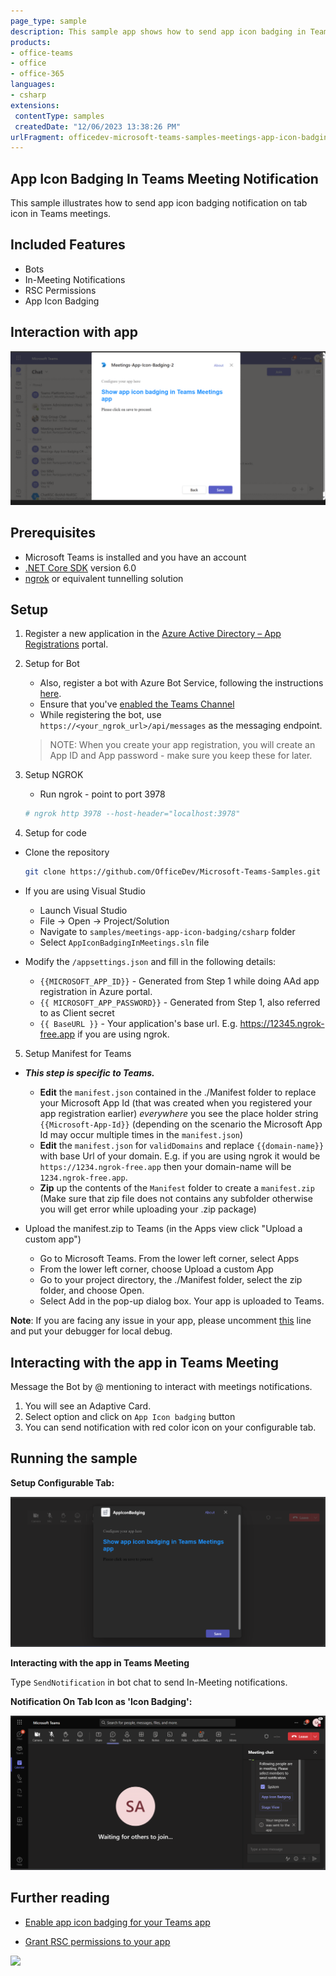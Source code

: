 ```yaml
---
page_type: sample
description: This sample app shows how to send app icon badging in Teams meetings using targeted notifications API.
products:
- office-teams
- office
- office-365
languages:
- csharp
extensions:
 contentType: samples
 createdDate: "12/06/2023 13:38:26 PM"
urlFragment: officedev-microsoft-teams-samples-meetings-app-icon-badging-csharp
---
```


## App Icon Badging In Teams Meeting Notification

This sample illustrates how to send app icon badging notification on tab icon in Teams meetings.

## Included Features
* Bots
* In-Meeting Notifications
* RSC Permissions
* App Icon Badging

## Interaction with app

![App Icon Badging](AppIconBadgingInMeetings/Images/App_Icon_Badging.gif)

## Prerequisites

- Microsoft Teams is installed and you have an account
- [.NET Core SDK](https://dotnet.microsoft.com/download) version 6.0
- [ngrok](https://ngrok.com/) or equivalent tunnelling solution

## Setup

1. Register a new application in the [Azure Active Directory – App Registrations](https://go.microsoft.com/fwlink/?linkid=2083908) portal.

2. Setup for Bot	
	- Also, register a bot with Azure Bot Service, following the instructions [here](https://docs.microsoft.com/azure/bot-service/bot-service-quickstart-registration?view=azure-bot-service-3.0).
	- Ensure that you've [enabled the Teams Channel](https://docs.microsoft.com/azure/bot-service/channel-connect-teams?view=azure-bot-service-4.0)
	- While registering the bot, use `https://<your_ngrok_url>/api/messages` as the messaging endpoint.

    > NOTE: When you create your app registration, you will create an App ID and App password - make sure you keep these for later.

3. Setup NGROK
      - Run ngrok - point to port 3978

	```bash
	# ngrok http 3978 --host-header="localhost:3978"
	```
4. Setup for code
- Clone the repository

    ```bash
    git clone https://github.com/OfficeDev/Microsoft-Teams-Samples.git
    ```

- If you are using Visual Studio
  - Launch Visual Studio
  - File -> Open -> Project/Solution
  - Navigate to `samples/meetings-app-icon-badging/csharp` folder
  - Select `AppIconBadgingInMeetings.sln` file


- Modify the `/appsettings.json` and fill in the following details:
  - `{{MICROSOFT_APP_ID}}` - Generated from Step 1 while doing AAd app registration in Azure portal.
  - `{{ MICROSOFT_APP_PASSWORD}}` - Generated from Step 1, also referred to as Client secret
  - `{{ BaseURL }}` - Your application's base url. E.g. https://12345.ngrok-free.app if you are using ngrok.


5. Setup Manifest for Teams
- __*This step is specific to Teams.*__
    - **Edit** the `manifest.json` contained in the ./Manifest folder to replace your Microsoft App Id (that was created when you registered your app registration earlier) *everywhere* you see the place holder string `{{Microsoft-App-Id}}` (depending on the scenario the Microsoft App Id may occur multiple times in the `manifest.json`)
    - **Edit** the `manifest.json` for `validDomains` and replace `{{domain-name}}` with base Url of your domain. E.g. if you are using ngrok it would be `https://1234.ngrok-free.app` then your domain-name will be `1234.ngrok-free.app`.
    - **Zip** up the contents of the `Manifest` folder to create a `manifest.zip` (Make sure that zip file does not contains any subfolder otherwise you will get error while uploading your .zip package)

- Upload the manifest.zip to Teams (in the Apps view click "Upload a custom app")
   - Go to Microsoft Teams. From the lower left corner, select Apps
   - From the lower left corner, choose Upload a custom App
   - Go to your project directory, the ./Manifest folder, select the zip folder, and choose Open.
   - Select Add in the pop-up dialog box. Your app is uploaded to Teams.

**Note**: If you are facing any issue in your app, please uncomment [this](https://github.com/OfficeDev/Microsoft-Teams-Samples/blob/main/samples/meetings-notification/csharp/AppIconBadgingInMeetings/AdapterWithErrorHandler.cs#L26) line and put your debugger for local debug.

## Interacting with the app in Teams Meeting

Message the Bot by @ mentioning to interact with meetings notifications.
1. You will see an Adaptive Card.
1. Select option and click on `App Icon badging` button
1. You can send notification with red color icon on your configurable tab.


## Running the sample

**Setup Configurable Tab:**

![Setup Tab](AppIconBadgingInMeetings/Images/2.Meeting_Config_Tab.png)

**Interacting with the app in Teams Meeting**

Type `SendNotification` in bot chat to send In-Meeting notifications.

**Notification On Tab Icon as 'Icon Badging':**

![App Icon Badging](AppIconBadgingInMeetings/Images/3.AppIconBadging.png)


## Further reading

- [Enable app icon badging for your Teams app](https://learn.microsoft.com/en-us/microsoftteams/platform/apps-in-teams-meetings/app-icon-badging-for-your-app?branch=pr-en-us-8495)

- [Grant RSC permissions to your app](https://learn.microsoft.com/en-us/microsoftteams/platform/graph-api/rsc/grant-resource-specific-consent#install-your-app-in-a-team-or-chat)

<img src="https://pnptelemetry.azurewebsites.net/microsoft-teams-samples/samples/meetings-app-icon-badging/csharp" />
